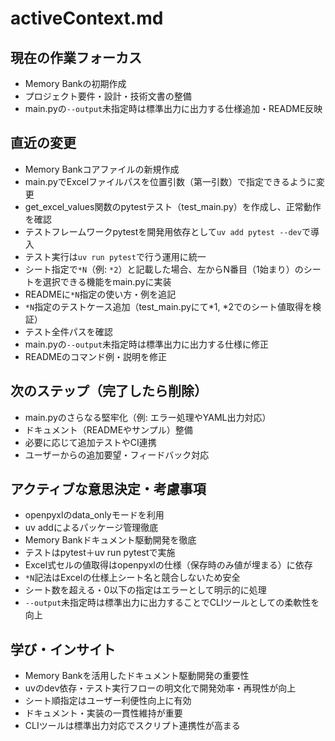 # activeContext.md

## 現在の作業フォーカス
- Memory Bankの初期作成
- プロジェクト要件・設計・技術文書の整備
- main.pyの`--output`未指定時は標準出力に出力する仕様追加・README反映

## 直近の変更
- Memory Bankコアファイルの新規作成
- main.pyでExcelファイルパスを位置引数（第一引数）で指定できるように変更
- get_excel_values関数のpytestテスト（test_main.py）を作成し、正常動作を確認
- テストフレームワークpytestを開発用依存として`uv add pytest --dev`で導入
- テスト実行は`uv run pytest`で行う運用に統一
- シート指定で`*N`（例: `*2`）と記載した場合、左からN番目（1始まり）のシートを選択できる機能をmain.pyに実装
- READMEに`*N`指定の使い方・例を追記
- `*N`指定のテストケース追加（test_main.pyにて*1, *2でのシート値取得を検証）
- テスト全件パスを確認
- main.pyの`--output`未指定時は標準出力に出力する仕様に修正
- READMEのコマンド例・説明を修正

## 次のステップ（完了したら削除）
- main.pyのさらなる堅牢化（例: エラー処理やYAML出力対応）
- ドキュメント（READMEやサンプル）整備
- 必要に応じて追加テストやCI連携
- ユーザーからの追加要望・フィードバック対応

## アクティブな意思決定・考慮事項
- openpyxlのdata_onlyモードを利用
- uv addによるパッケージ管理徹底
- Memory Bankドキュメント駆動開発を徹底
- テストはpytest＋uv run pytestで実施
- Excel式セルの値取得はopenpyxlの仕様（保存時のみ値が埋まる）に依存
- `*N`記法はExcelの仕様上シート名と競合しないため安全
- シート数を超える・0以下の指定はエラーとして明示的に処理
- `--output`未指定時は標準出力に出力することでCLIツールとしての柔軟性を向上

## 学び・インサイト
- Memory Bankを活用したドキュメント駆動開発の重要性
- uvのdev依存・テスト実行フローの明文化で開発効率・再現性が向上
- シート順指定はユーザー利便性向上に有効
- ドキュメント・実装の一貫性維持が重要
- CLIツールは標準出力対応でスクリプト連携性が高まる
